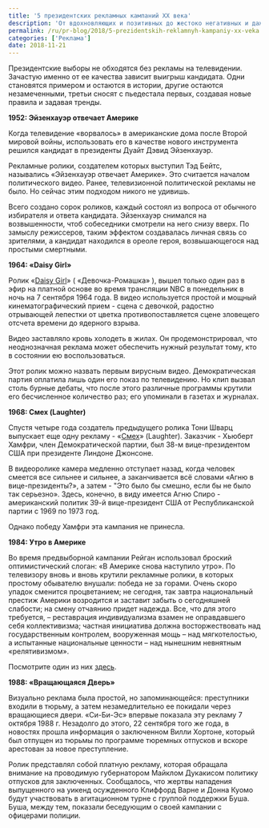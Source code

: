 ```yaml
---
title: '5 президентских рекламных кампаний XX века'
description: 'От вдохновляющих и позитивных до жестоко негативных и даже, в какой-то степени, несправедливых, вашему вниманию - 5 самых знаковых президентских кампаний XX века. Президентские выборы не обходятся без рекламы на телевидении. Зачастую именно от ее качества зависит выигрыш кандидата. Одни становятся примером и остаются в истории, другие остаются незамеченными, третьи сносят с'
permalink: /ru/pr-blog/2018/5-prezidentskih-reklamnyh-kampaniy-xx-veka
categories: ['Реклама']
date: 2018-11-21
---
```

<p>Президентские выборы не обходятся без рекламы на телевидении. Зачастую именно от ее качества зависит выигрыш кандидата. Одни становятся примером и остаются в истории, другие остаются незамеченными, третьи сносят с пьедестала первых, создавая новые правила и задавая тренды.&nbsp;</p>
<p><strong>1952: Эйзенхауэр отвечает Америке</strong></p>
<p>Когда телевидение &laquo;ворвалось&raquo; в американские дома после Второй мировой войны, использовать его в качестве нового инструмента решился кандидат в президенты Дуайт Дэвид Эйзенхауэр.&nbsp;</p>
<p>Рекламные ролики, создателем которых выступил Тэд Бейтс, назывались &laquo;Эйзенхауэр отвечает Америке&raquo;. Это считается началом политического видео. Ранее, телевизионной политической рекламы не было. Но сейчас этим подходом никого не удивишь.&nbsp;</p>
<p>Всего создано сорок роликов, каждый состоял из вопроса от обычного избирателя и ответа кандидата. Эйзенхауэр снимался на возвышенности, чтоб собеседники смотрели на него снизу вверх. По замыслу режиссеров, таким эффектом создавалась личная связь со зрителями, а кандидат находился в ореоле героя, возвышающегося над простыми смертными.</p>
<p><strong>1964: &laquo;Daisy Girl&raquo;</strong></p>
<p>Ролик &laquo;<a href="https://youtu.be/-ynEiRvxazU">Daisy Girl</a>&raquo; ( &laquo;Девочка-Ромашка&raquo; ), вышел только один раз в эфир на платной основе во время трансляции NBC в понедельник в ночь на 7 сентября 1964 года. В видео используется простой и мощный кинематографический прием - сцена с девочкой, радостно отрывающей лепестки от цветка противопоставляется сцене зловещего отсчета времени до ядерного взрыва.&nbsp;</p>
<p>Видео заставляло кровь холодеть в жилах. Он продемонстрировал, что неоднозначная реклама может обеспечить нужный результат тому, кто в состоянии ею воспользоваться.</p>
<p>Этот ролик можно назвать первым вирусным видео. Демократическая партия оплатила лишь один его показ по телевидению. Но клип вызвал столь бурные дебаты, что после этого различные программы крутили его бесчисленное количество раз; его упоминали в газетах и журналах.</p>
<p><strong>1968: Смех (Laughter)&nbsp;</strong></p>
<p>Спустя четыре года создатель предыдущего ролика Тони Шварц выпускает еще одну рекламу - &laquo;<a href="https://youtu.be/0zHyH6PHFzc">Смех</a>&raquo; (Laughter). Заказчик - Хьюберт Хамфри, член Демократической партии, был 38-м вице-президентом США при президенте Линдоне Джонсоне.&nbsp;</p>
<p>В видеоролике камера медленно отступает назад, когда человек смеется все сильнее и сильнее, а заканчивается всё словами &laquo;Агню в вице-президенты?&raquo;, а затем - &quot;Это было бы смешно, если бы не было так серьезно&raquo;. Здесь, конечно, в виду имеется Агню Спиро - американский политик 39-й вице-президент США от Республиканской партии с 1969 по 1973 год.&nbsp;</p>
<p>Однако победу Хамфри эта кампания не принесла.&nbsp;</p>
<p><strong>1984: Утро в Америке&nbsp;</strong></p>
<p>Во время предвыборной кампании Рейган использовал броский оптимистический слоган: &laquo;В Америке снова наступило утро&raquo;. По телевизору вновь и вновь крутили рекламные ролики, в которых простому обывателю внушали: победа не за горами. Очень скоро упадок сменится процветанием; не сегодня, так завтра национальный престиж Америки возродится и заставит забыть о сегодняшней слабости; на смену отчаянию придет надежда. Все, что для этого требуется,&nbsp;&ndash; реставрация индивидуализма взамен не оправдавшего себя коллективизма; частная инициатива должна восторжествовать над государственным контролем, вооруженная мощь &ndash; над мягкотелостью, а испытанные национальные ценности &ndash; над нынешним невнятным &laquo;релятивизмом&raquo;.&nbsp;</p>
<p>Посмотрите один из них <a href="https://youtu.be/EU-IBF8nwSY">здесь</a>.&nbsp;</p>
<p><strong>1988: &laquo;Вращающаяся Дверь&raquo;</strong></p>
<p>Визуально реклама была простой, но запоминающейся: преступ&shy;ники входили в тюрьму, а затем незамедлительно ее покидали через вращающиеся двери. &laquo;Си-Би-Эс&raquo; впервые показала эту рекламу 7 октября 1988 г. Незадолго до этого, 22 сентября того же года, в новостях прошла информация о заключенном Вилли Хортоне, ко&shy;торый был отпущен из тюрьмы по программе тюремных отпусков и вскоре арестован за новое преступление.</p>
<p>Ролик представлял собой платную рекламу, которая обращала внимание на проводимую губернатором Майклом Дукакисом политику отпусков для заключенных. Сообща&shy;лось, что жертвы нападения выпущенного на уикенд осужденного Клиффорд Варне и Донна Куомо будут участвовать в агитацион&shy;ном турне с группой поддержки Буша. Буша, между тем, показали беседующим о своей кампании с офицерами полиции.</p>
